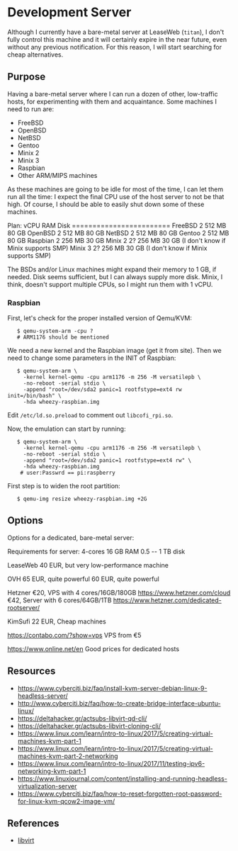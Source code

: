 Development Server
==================

Although I currently have a bare-metal server at LeaseWeb (`titan`),
I don't fully control this machine and it will certainly expire in the near
future, even without any previous notification.  For this reason, I will start
searching for cheap alternatives.


Purpose
-------

Having a bare-metal server where I can run a dozen of other, low-traffic hosts,
for experimenting with them and acquaintance.  Some machines I need to run are:

 - FreeBSD
 - OpenBSD
 - NetBSD
 - Gentoo
 - Minix 2
 - Minix 3
 - Raspbian
 - Other ARM/MIPS machines

As these machines are going to be idle for most of the time, I can let them run
all the time:  I expect the final CPU use of the host server to not be that
high.  Of course, I should be able to easily shut down some of these machines.

Plan:
		   vCPU	RAM	Disk
	       ========================
  FreeBSD	 2	512 MB	80 GB
  OpenBSD	 2	512 MB	80 GB
  NetBSD	 2	512 MB	80 GB
  Gentoo	 2	512 MB	80 GB
  Raspbian	 2	256 MB	30 GB
  Minix 2	 2?	256 MB	30 GB		(I don't know if Minix supports SMP)
  Minix 3	 2?	256 MB	30 GB		(I don't know if Minix supports SMP)

The BSDs and/or Linux machines might expand their memory to 1 GB, if needed.
Disk seems sufficient, but I can always supply more disk.
Minix, I think, doesn't support multiple CPUs, so I might run them with 1 vCPU.

### Raspbian

First, let's check for the proper installed version of Qemu/KVM:

```
   $ qemu-system-arm -cpu ?
   # ARM1176 should be mentioned
```

We need a new kernel and the Raspbian image (get it from site).
Then we need to change some parameters in the INIT of Raspbian:

```
   $ qemu-system-arm \
	 -kernel kernel-qemu -cpu arm1176 -m 256 -M versatilepb \
	 -no-reboot -serial stdio \
	 -append "root=/dev/sda2 panic=1 rootfstype=ext4 rw init=/bin/bash" \
	 -hda wheezy-raspbian.img
```

Edit `/etc/ld.so.preload` to comment out `libcofi_rpi.so`.

Now, the emulation can start by running:

```
   $ qemu-system-arm \
	 -kernel kernel-qemu -cpu arm1176 -m 256 -M versatilepb \
	 -no-reboot -serial stdio \
	 -append "root=/dev/sda2 panic=1 rootfstype=ext4 rw" \
	 -hda wheezy-raspbian.img
    # user:Passwrd == pi:raspberry
```

First step is to widen the root partition:

```
   $ qemu-img resize wheezy-raspbian.img +2G
```


Options
-------

Options for a dedicated, bare-metal server:

Requirements for server:
  4-cores
  16 GB RAM
  0.5 -- 1 TB disk

LeaseWeb
  40 EUR, but very low-performance machine

OVH
  65 EUR, quite powerful
  60 EUR, quite powerful

Hetzner
  €20,	VPS with 4 cores/16GB/180GB	https://www.hetzner.com/cloud
  €42,  Server with 6 cores/64GB/1TB	https://www.hetzner.com/dedicated-rootserver/

KimSufi
  22 EUR, Cheap machines

https://contabo.com/?show=vps
   VPS from €5

https://www.online.net/en
   Good prices for dedicated hosts


Resources
---------

 - <https://www.cyberciti.biz/faq/install-kvm-server-debian-linux-9-headless-server/>
 - <http://www.cyberciti.biz/faq/how-to-create-bridge-interface-ubuntu-linux/>
 - <https://deltahacker.gr/actsubs-libvirt-qd-cli/>
 - <https://deltahacker.gr/actsubs-libvirt-cloning-cli/>
 - <https://www.linux.com/learn/intro-to-linux/2017/5/creating-virtual-machines-kvm-part-1>
 - <https://www.linux.com/learn/intro-to-linux/2017/5/creating-virtual-machines-kvm-part-2-networking>
 - <https://www.linux.com/learn/intro-to-linux/2017/11/testing-ipv6-networking-kvm-part-1>
 - <https://www.linuxjournal.com/content/installing-and-running-headless-virtualization-server>
 - <https://www.cyberciti.biz/faq/how-to-reset-forgotten-root-password-for-linux-kvm-qcow2-image-vm/>


 References
-----------

 - [libvirt](http://www.libvirt.org/)
